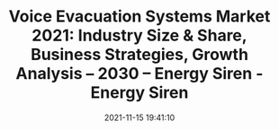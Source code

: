 ---
"title": "Voice Evacuation Systems Market 2021: Industry Size & Share, Business Strategies, Growth Analysis – 2030 – Energy Siren - Energy Siren"
"date": "2021-11-15 19:41:10"
"feed_name": "GOOGLENEWSINDUSTRIAL"
"feed_website": "https://news.google.com/search?q=industrial%2Bincident&hl=en-US&gl=US&ceid=US:en"
"feed_rss": "https://news.google.com/rss/search?q=industrial%2Bincident&hl=en-US&gl=US&ceid=US:en"
"link": "http://energysiren.co.ke/2021/11/15/voice-evacuation-systems-market-2021-industry-size-share-business-strategies-growth-analysis-2030/"
"source": "{'href': 'http://energysiren.co.ke', 'title': 'Energy Siren'}"
"file": "_posts/2021-1-1-aecd5637d00f1f75658c1a2bd4ab84366cc6da38.md"
"accident": "0"
"drilling": "0"
"dead": "0"
"injured": "0"
"arrested": "0"
"place": "unknown place"
"where": "unknown site"
"causes": "unknown"
"place_uri": "unknown place"
---
